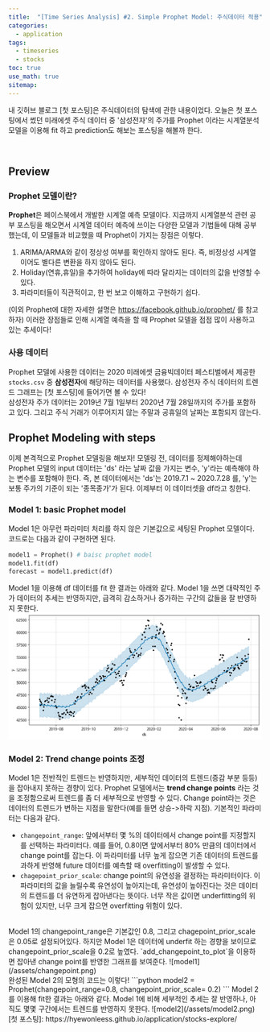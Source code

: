 ```yaml
---
title:  "[Time Series Analysis] #2. Simple Prophet Model: 주식데이터 적용"
categories:
  - application
tags:
  - timeseries
  - stocks
toc: true
use_math: true
sitemap: 
---
```


내 깃허브 블로그 [첫 포스팅]은 주식데이터의 탐색에 관한 내용이었다. 오늘은 첫 포스팅에서 썼던 미래에셋 주식 데이터 중 '삼성전자'의 주가를 Prophet 이라는 시계열분석 모델을 이용해
fit 하고 prediction도 해보는 포스팅을 해볼까 한다. 

<br>

## Preview
### Prophet 모델이란?
**Prophet**은 페이스북에서 개발한 시계열 예측 모델이다. 지금까지 시계열분석 관련 공부 포스팅을 해오면서 시계열 데이터 예측에 쓰이는 다양한 모델과 기법들에 대해 공부했는데, 이 모델들과
비교했을 때 Prophet이 가지는 장점은 이렇다.
 1) ARIMA/ARMA와 같이 정상성 여부를 확인하지 않아도 된다. 즉, 비정상성 시계열이어도 별다른 변환을 하지 않아도 된다.
 2) Holiday(연휴,휴일)을 추가하여 holiday에 따라 달라지는 데이터의 값을 반영할 수 있다.
 3) 파라미터들이 직관적이고, 한 번 보고 이해하고 구현하기 쉽다. <br>
 
(이외 Prophet에 대한 자세한 설명은 <https://facebook.github.io/prophet/> 를 참고하자)
이러한 장점들로 인해 시계열 예측을 할 때 Prophet 모델을 점점 많이 사용하고 있는 추세이다! 

### 사용 데이터
Prophet 모델에 사용한 데이터는 2020 미래에셋 금융빅데이터 페스티벌에서 제공한 `stocks.csv` 중 **삼성전자**에 해당하는 데이터를 사용했다. 삼성전자 주식 데이터의 트렌드 그래프는
[첫 포스팅]에 들어가면 볼 수 있다! <br>
삼성전자 주가 데이터는 2019년 7월 1일부터 2020년 7월 28일까지의 주가를 포함하고 있다. 그리고 주식 거래가 이루어지지 않는 주말과 공휴일의 날짜는 포함되지 않는다.

## Prophet Modeling with steps
이제 본격적으로 Prophet 모델링을 해보자! 모델링 전, 데이터를 정제해야하는데 Prophet 모델의 input 데이터는 'ds' 라는 날짜 값을 가지는 변수, 'y'라는 예측해야 하는 변수를 포함해야 한다.
즉, 본 데이터에서는 'ds'는 2019.7.1 ~ 2020.7.28 를, 'y'는 보통 주가의 기준이 되는 '종목종가'가 된다. 이제부터 이 데이터셋을 df라고 칭한다.

### Model 1: basic Prophet model
Model 1은 아무런 파라미터 처리를 하지 않은 기본값으로 세팅된 Prophet 모델이다. 코드로는 다음과 같이 구현하면 된다.
```python
model1 = Prophet() # baisc prophet model
model1.fit(df)
forecast = model1.predict(df) 
```
Model 1을 이용해 df 데이터를 fit 한 결과는 아래와 같다. Model 1을 쓰면 대략적인 주가 데이터의 추세는 반영하지만, 급격히 감소하거나 증가하는 구간의 값들을 잘 반영하지 못한다.
![model1](/assets/model1.png)

### Model 2: Trend change points 조정
Model 1은 전반적인 트렌드는 반영하지만, 세부적인 데이터의 트렌드(증감 부분 등등)을 잡아내지 못하는 경향이 있다. Prophet 모델에서는 **trend change points** 라는 것을 조정함으로써
트렌드를 좀 더 세부적으로 반영할 수 있다. Change point라는 것은 데이터의 트렌드가 변하는 지점을 말한다(예를 들면 상승->하락 지점). 기본적인 파라미터는 다음과 같다.
 + `changepoint_range`: 앞에서부터 몇 %의 데이터에서 change point를 지정할지를 선택하는 파라미터다. 예를 들어, 0.8이면 앞에서부터 80% 만큼의 데이터에서 change point를 잡는다. 이 파라미터를 너무 높게 잡으면 기존 데이터의 트렌드를 과하게 반영해 future 데이터를 예측할 때 overfitting이 발생할 수 있다.
 + `chagepoint_prior_scale`: change point의 유연성을 결정하는 파라미터이다. 이 파라미터의 값을 늘릴수록 유연성이 높아지는데, 유연성이 높아진다는 것은 데이터의 트렌드를 더 유연하게 
 잡아낸다는 뜻이다. 너무 작은 값이면 underfitting의 위험이 있지만, 너무 크게 잡으면 overfitting 위험이 있다.
<br>
Model 1의 changepoint_range은 기본값인 0.8, 그리고 chagepoint_prior_scale 은 0.05로 설정되어있다. 하지만 Model 1은 데이터에 underfit 하는 경향을 보이므로 changepoint_prior_scale을
0.2로 높였다. `add_changepoint_to_plot`을 이용하면 잡아낸 change point를 반영한 그래프를 보여준다.
![model1](/assets/changepoint.png)
<br>
완성된 Model 2의 모형의 코드는 이렇다!
```python
model2 = Prophet(changepoint_range=0.8, changepoint_prior_scale= 0.2)
```
Model 2를 이용해 fit한 결과는 아래와 같다. Model 1에 비해 세부적인 추세는 잘 반영하나, 아직도 몇몇 구간에서는 트렌드를 반영하지 못한다.
![model2](/assets/model2.png)

<br>
[첫 포스팅]: https://hyewonleess.github.io/application/stocks-explore/
